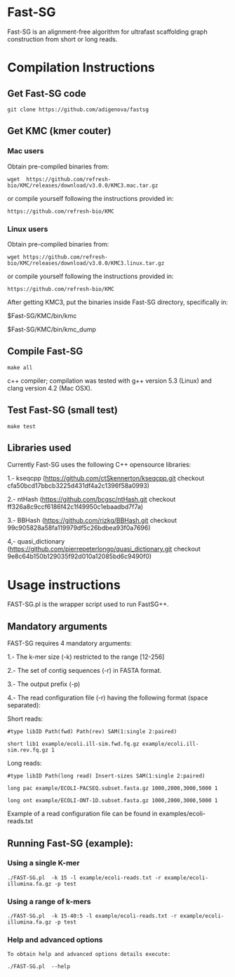 # Fast-SG
Fast-SG is an alignment-free algorithm for ultrafast scaffolding graph construction from short or long reads.

# Compilation Instructions

## Get Fast-SG code

	git clone https://github.com/adigenova/fastsg

## Get KMC (kmer couter)

### Mac users
Obtain pre-compiled binaries from:

	wget  https://github.com/refresh-bio/KMC/releases/download/v3.0.0/KMC3.mac.tar.gz 

or compile yourself following the instructions provided in:

	https://github.com/refresh-bio/KMC

### Linux users	
Obtain pre-compiled binaries from:

	wget https://github.com/refresh-bio/KMC/releases/download/v3.0.0/KMC3.linux.tar.gz

or compile yourself following the instructions provided in:

	https://github.com/refresh-bio/KMC

After getting KMC3, put the binaries inside Fast-SG directory, specifically in:

$Fast-SG/KMC/bin/kmc

$Fast-SG/KMC/bin/kmc_dump

## Compile Fast-SG
	make all

c++ compiler; compilation was tested with g++ version 5.3 (Linux) and clang version 4.2 (Mac OSX).

## Test Fast-SG (small test)
	make test
	
## Libraries used
Currently Fast-SG uses the following C++ opensource libraries:
 
1.- kseqcpp (https://github.com/ctSkennerton/kseqcpp.git checkout cfa50bcd17bbcb3225d431df4a2c1396f58a0993)

2.- ntHash (https://github.com/bcgsc/ntHash.git checkout ff326a8c9ccf6186f42c1f49950c1ebaadbd7f7a)

3.- BBHash (https://github.com/rizkg/BBHash.git checkout 99c905828a58fa119979df5c26bdbea93f0a7696)

4,- quasi_dictionary (https://github.com/pierrepeterlongo/quasi_dictionary.git checkout 9e8c64b150b129035f92d010a12085bd6c9490f0)

# Usage instructions
FAST-SG.pl is the wrapper script used to run FastSG++.
## Mandatory arguments
FAST-SG requires 4 mandatory arguments:

1.- The k-mer size (-k) restricted to the range [12-256]

2.- The set of contig sequences (-r) in FASTA format.

3.- The output prefix (-p)

4.- The read configuration file (-r) having the following format (space separated):

  Short reads:

	#type libID Path(fwd) Path(rev) SAM(1:single 2:paired)	

	short lib1 example/ecoli.ill-sim.fwd.fq.gz example/ecoli.ill-sim.rev.fq.gz 1

  Long reads:	

	#type libID Path(long read) Insert-sizes SAM(1:single 2:paired)	

	long pac example/ECOLI-PACSEQ.subset.fasta.gz 1000,2000,3000,5000 1

	long ont example/ECOLI-ONT-1D.subset.fasta.gz 1000,2000,3000,5000 1

Example of a read configuration file can be found in examples/ecoli-reads.txt

## Running Fast-SG (example):
	
### Using a single K-mer
	./FAST-SG.pl  -k 15 -l example/ecoli-reads.txt -r example/ecoli-illumina.fa.gz -p test
### Using a range of k-mers

	./FAST-SG.pl  -k 15-40:5 -l example/ecoli-reads.txt -r example/ecoli-illumina.fa.gz -p test
### Help and advanced options	
	To obtain help and advanced options details execute:

	./FAST-SG.pl  --help
	
